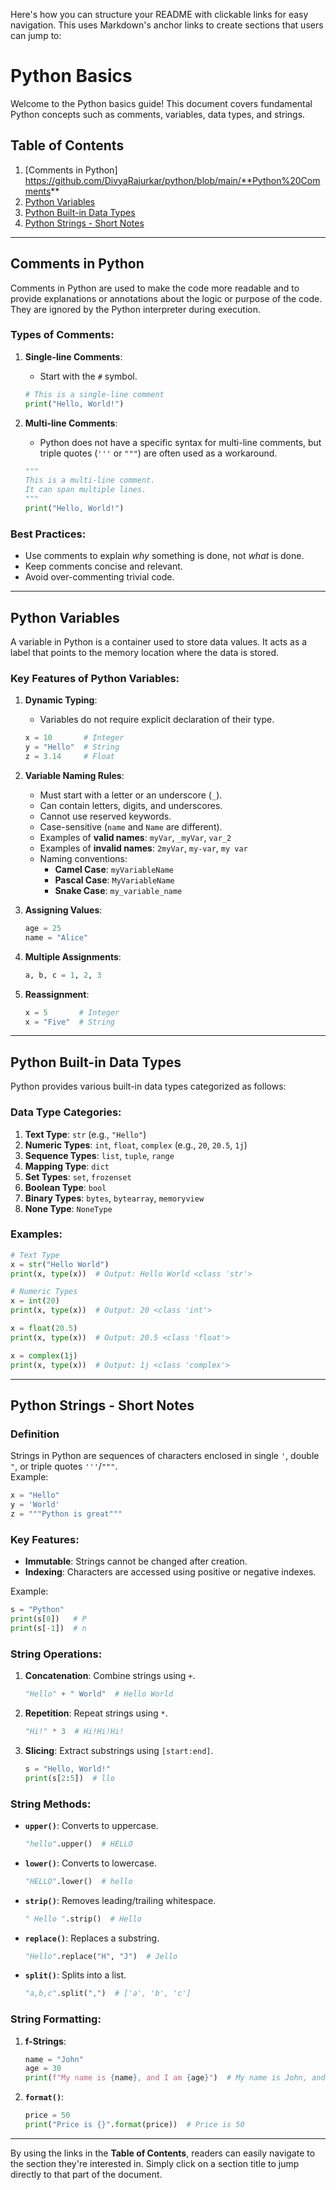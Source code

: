 Here's how you can structure your README with clickable links for easy navigation. This uses Markdown's anchor links to create sections that users can jump to:
# Python Basics

Welcome to the Python basics guide! This document covers fundamental Python concepts such as comments, variables, data types, and strings.

## Table of Contents
1. [Comments in Python] https://github.com/DivyaRajurkar/python/blob/main/**Python%20Comments**
2. [Python Variables](#python-variables)
3. [Python Built-in Data Types](#python-built-in-data-types)
4. [Python Strings - Short Notes](#python-strings-short-notes)

---

## Comments in Python
Comments in Python are used to make the code more readable and to provide explanations or annotations about the logic or purpose of the code. They are ignored by the Python interpreter during execution.

### Types of Comments:
1. **Single-line Comments**:
   - Start with the `#` symbol.
   ```python
   # This is a single-line comment
   print("Hello, World!")
   ```

2. **Multi-line Comments**:
   - Python does not have a specific syntax for multi-line comments, but triple quotes (`'''` or `"""`) are often used as a workaround.
   ```python
   """
   This is a multi-line comment.
   It can span multiple lines.
   """
   print("Hello, World!")
   ```

### Best Practices:
- Use comments to explain *why* something is done, not *what* is done.
- Keep comments concise and relevant.
- Avoid over-commenting trivial code.

---

## Python Variables
A variable in Python is a container used to store data values. It acts as a label that points to the memory location where the data is stored.

### Key Features of Python Variables:
1. **Dynamic Typing**:  
   - Variables do not require explicit declaration of their type.
   ```python
   x = 10       # Integer
   y = "Hello"  # String
   z = 3.14     # Float
   ```

2. **Variable Naming Rules**:
   - Must start with a letter or an underscore (`_`).
   - Can contain letters, digits, and underscores.
   - Cannot use reserved keywords.
   - Case-sensitive (`name` and `Name` are different).
   - Examples of **valid names**: `myVar`, `_myVar`, `var_2`
   - Examples of **invalid names**: `2myVar`, `my-var`, `my var`
   - Naming conventions:
     - **Camel Case**: `myVariableName`
     - **Pascal Case**: `MyVariableName`
     - **Snake Case**: `my_variable_name`

3. **Assigning Values**:
   ```python
   age = 25
   name = "Alice"
   ```

4. **Multiple Assignments**:
   ```python
   a, b, c = 1, 2, 3
   ```

5. **Reassignment**:
   ```python
   x = 5       # Integer
   x = "Five"  # String
   ```

---

## Python Built-in Data Types
Python provides various built-in data types categorized as follows:

### Data Type Categories:
1. **Text Type**: `str` (e.g., `"Hello"`)
2. **Numeric Types**: `int`, `float`, `complex` (e.g., `20`, `20.5`, `1j`)
3. **Sequence Types**: `list`, `tuple`, `range`
4. **Mapping Type**: `dict`
5. **Set Types**: `set`, `frozenset`
6. **Boolean Type**: `bool`
7. **Binary Types**: `bytes`, `bytearray`, `memoryview`
8. **None Type**: `NoneType`

### Examples:
```python
# Text Type
x = str("Hello World")
print(x, type(x))  # Output: Hello World <class 'str'>

# Numeric Types
x = int(20)
print(x, type(x))  # Output: 20 <class 'int'>

x = float(20.5)
print(x, type(x))  # Output: 20.5 <class 'float'>

x = complex(1j)
print(x, type(x))  # Output: 1j <class 'complex'>
```

---

## Python Strings - Short Notes

### Definition
Strings in Python are sequences of characters enclosed in single `'`, double `"`, or triple quotes `'''`/`"""`.  
Example:
```python
x = "Hello"
y = 'World'
z = """Python is great"""
```

### Key Features:
- **Immutable**: Strings cannot be changed after creation.
- **Indexing**: Characters are accessed using positive or negative indexes.
  
Example:
```python
s = "Python"
print(s[0])   # P
print(s[-1])  # n
```

### String Operations:
1. **Concatenation**: Combine strings using `+`.
   ```python
   "Hello" + " World"  # Hello World
   ```

2. **Repetition**: Repeat strings using `*`.
   ```python
   "Hi!" * 3  # Hi!Hi!Hi!
   ```

3. **Slicing**: Extract substrings using `[start:end]`.
   ```python
   s = "Hello, World!"
   print(s[2:5])  # llo
   ```

### String Methods:
- **`upper()`**: Converts to uppercase.
  ```python
  "hello".upper()  # HELLO
  ```

- **`lower()`**: Converts to lowercase.
  ```python
  "HELLO".lower()  # hello
  ```

- **`strip()`**: Removes leading/trailing whitespace.
  ```python
  " Hello ".strip()  # Hello
  ```

- **`replace()`**: Replaces a substring.
  ```python
  "Hello".replace("H", "J")  # Jello
  ```

- **`split()`**: Splits into a list.
  ```python
  "a,b,c".split(",")  # ['a', 'b', 'c']
  ```

### String Formatting:
1. **f-Strings**:
   ```python
   name = "John"
   age = 30
   print(f"My name is {name}, and I am {age}")  # My name is John, and I am 30
   ```

2. **`format()`**:
   ```python
   price = 50
   print("Price is {}".format(price))  # Price is 50
   ```

---

By using the links in the **Table of Contents**, readers can easily navigate to the section they're interested in. Simply click on a section title to jump directly to that part of the document.

